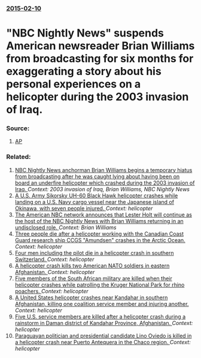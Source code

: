 ### [2015-02-10](/news/2015/02/10/index.md)

# "NBC Nightly News" suspends American newsreader Brian Williams from broadcasting for six months for exaggerating a story about his personal experiences on a helicopter during the 2003 invasion of Iraq. 




### Source:

1. [AP](http://bigstory.ap.org/article/e4142ff991be4e8886f54f2a42ed0900/israeli-army-official-backs-williams-account)

### Related:

1. [NBC Nightly News anchorman Brian Williams begins a temporary hiatus from broadcasting after he was caught lying about having been on board an underfire helicopter which crashed during the 2003 invasion of Iraq. ](/news/2015/02/7/nbc-nightly-news-anchorman-brian-williams-begins-a-temporary-hiatus-from-broadcasting-after-he-was-caught-lying-about-having-been-on-board-a.md) _Context: 2003 invasion of Iraq, Brian Williams, NBC Nightly News_
2. [A U.S. Army Sikorsky UH-60 Black Hawk helicopter crashes while landing on a U.S. Navy cargo vessel near the Japanese island of Okinawa, with seven people injured. ](/news/2015/08/12/a-u-s-army-sikorsky-uh-60-black-hawk-helicopter-crashes-while-landing-on-a-u-s-navy-cargo-vessel-near-the-japanese-island-of-okinawa-with.md) _Context: helicopter_
3. [The American NBC network announces that Lester Holt will continue as the host of the NBC Nightly News with Brian Williams returning in an undisclosed role. ](/news/2015/06/17/the-american-nbc-network-announces-that-lester-holt-will-continue-as-the-host-of-the-nbc-nightly-news-with-brian-williams-returning-in-an-un.md) _Context: Brian Williams_
4. [Three people die after a helicopter working with the Canadian Coast Guard research ship CCGS "Amundsen" crashes in the Arctic Ocean. ](/news/2013/09/10/three-people-die-after-a-helicopter-working-with-the-canadian-coast-guard-research-ship-ccgs-amundsen-crashes-in-the-arctic-ocean.md) _Context: helicopter_
5. [Four men including the pilot die in a helicopter crash in southern Switzerland. ](/news/2013/06/29/four-men-including-the-pilot-die-in-a-helicopter-crash-in-southern-switzerland.md) _Context: helicopter_
6. [A helicopter crash kills two American NATO soldiers in eastern Afghanistan. ](/news/2013/04/9/a-helicopter-crash-kills-two-american-nato-soldiers-in-eastern-afghanistan.md) _Context: helicopter_
7. [Five members of the South African military are killed when their helicopter crashes while patrolling the Kruger National Park for rhino poachers. ](/news/2013/03/31/five-members-of-the-south-african-military-are-killed-when-their-helicopter-crashes-while-patrolling-the-kruger-national-park-for-rhino-poac.md) _Context: helicopter_
8. [A United States helicopter crashes near Kandahar in southern Afghanistan, killing one coalition service member and injuring another. ](/news/2013/03/16/a-united-states-helicopter-crashes-near-kandahar-in-southern-afghanistan-killing-one-coalition-service-member-and-injuring-another.md) _Context: helicopter_
9. [Five U.S. service members are killed after a helicopter crash during a rainstorm in Daman district of Kandahar Province, Afghanistan. ](/news/2013/03/11/five-u-s-service-members-are-killed-after-a-helicopter-crash-during-a-rainstorm-in-daman-district-of-kandahar-province-afghanistan.md) _Context: helicopter_
10. [Paraguayan politician and presidential candidate Lino Oviedo is killed in a helicopter crash near Puerto Antequera in the Chaco region. ](/news/2013/02/3/paraguayan-politician-and-presidential-candidate-lino-oviedo-is-killed-in-a-helicopter-crash-near-puerto-antequera-in-the-chaco-region.md) _Context: helicopter_
